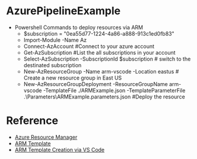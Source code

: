 # AzurePipelineExample
- Powershell Commands to deploy resources via ARM
    - $subscription = "0ea55d77-1224-4a86-a888-913c1ed0fb83"
    - Import-Module -Name Az
    - Connect-AzAccount #Connect to your azure account
    - Get-AzSubscription #List the all subscriptions in your account
    - Select-AzSubscription -SubscriptionId $subscription # switch to the destinated subscription
    - New-AzResourceGroup -Name arm-vscode -Location eastus # Create a new resource group in East US
    - New-AzResourceGroupDeployment -ResourceGroupName arm-vscode -TemplateFile ./ARMExample.json -TemplateParameterFile .\Parameters\ARMExample.parameters.json #Deploy the resource

# Reference
- [Azure Resource Manager](https://learn.microsoft.com/en-us/azure/azure-resource-manager/management/overview)
- [ARM Template](https://learn.microsoft.com/en-us/azure/azure-resource-manager/templates/overview)
- [ARM Template Creation via VS Code](https://learn.microsoft.com/en-us/azure/azure-resource-manager/templates/quickstart-create-templates-use-visual-studio-code?tabs=CLI)
